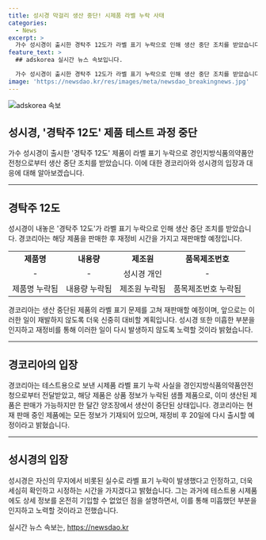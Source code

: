 ```yaml
---
title: 성시경 막걸리 생산 중단! 시제품 라벨 누락 사태
categories:
  - News
excerpt: >
  가수 성시경이 출시한 경탁주 12도가 라벨 표기 누락으로 인해 생산 중단 조치를 받았습니다. 경코리아는 테스트용 시제품에 표기 누락 발견하고, 재정비 후 재판매할 계획이며, 성시경은 미흡함을 시정하겠다고 SNS를 통해 밝혔습니다. 경코리아는 앞으로 이런 일이 없도록 주의를 기울일 것이라고 덧붙였습니다. 경탁주는 8월 2일까지만 판매 후 재판매 예정입니다.
feature_text: >
  ## adskorea 실시간 뉴스 속보입니다.

  가수 성시경이 출시한 경탁주 12도가 라벨 표기 누락으로 인해 생산 중단 조치를 받았습니다. 경코리아는 테스트용 시제품에 표기 누락 발견하고, 재정비 후 재판매할 계획이며, 성시경은 미흡함을 시정하겠다고 SNS를 통해 밝혔습니다. 경코리아는 앞으로 이런 일이 없도록 주의를 기울일 것이라고 덧붙였습니다. 경탁주는 8월 2일까지만 판매 후 재판매 예정입니다.
image: 'https://newsdao.kr/res/images/meta/newsdao_breakingnews.jpg'
---
```


<p><img src="https://newsdao.kr/res/images/meta/newsdao_breakingnews.jpg" alt="adskorea 속보" /></p>

<h2 data-ke-size="size26">성시경, '경탁주 12도' 제품 테스트 과정 중단</h2>

<p data-ke-size="size16">가수 성시경이 출시한 '경탁주 12도' 제품이 라벨 표기 누락으로 경인지방식품의약품안전청으로부터 생산 중단 조치를 받았습니다. 이에 대한 경코리아와 성시경의 입장과 대응에 대해 알아보겠습니다.</p>

<hr>

<h2><b>경탁주 12도</b></h2>

<p data-ke-size="size16">성시경이 내놓은 '경탁주 12도'가 라벨 표기 누락으로 인해 생산 중단 조치를 받았습니다. 경코리아는 해당 제품을 판매한 후 재정비 시간을 가지고 재판매할 예정입니다.</p>

<table>
  <tr>
    <td style="text-align: center; height: 17px;"><b>제품명</b></td>
    <td style="text-align: center; height: 17px;"><b>내용량</b></td>
    <td style="text-align: center; height: 17px;"><b>제조원</b></td>
    <td style="text-align: center; height: 17px;"><b>품목제조번호</b></td>
  </tr>
  <tr>
    <td style="text-align: center; height: 17px;">-</td>
    <td style="text-align: center; height: 17px;">-</td>
    <td style="text-align: center; height: 17px;">성시경 개인</td>
    <td style="text-align: center; height: 17px;">-</td>
  </tr>
  <tr>
    <td style="text-align: center; height: 17px;">제품명 누락됨</td>
    <td style="text-align: center; height: 17px;">내용량 누락됨</td>
    <td style="text-align: center; height: 17px;">제조원 누락됨</td>
    <td style="text-align: center; height: 17px;">품목제조번호 누락됨</td>
  </tr>
</table>

<p data-ke-size="size16">경코리아는 생산 중단된 제품의 라벨 표기 문제를 고쳐 재판매할 예정이며, 앞으로는 이러한 일이 재발하지 않도록 더욱 신중히 대비할 계획입니다. 성시경 또한 미흡한 부분을 인지하고 재정비를 통해 이러한 일이 다시 발생하지 않도록 노력할 것이라 밝혔습니다.</p>

<hr>

<h2><b>경코리아의 입장</b></h2>

<p data-ke-size="size16">경코리아는 테스트용으로 보낸 시제품 라벨 표기 누락 사실을 경인지방식품의약품안전청으로부터 전달받았고, 해당 제품은 상품 정보가 누락된 샘플 제품으로, 이미 생산된 제품은 판매가 가능하지만 한 달간 양조장에서 생산이 중단된 상태입니다. 경코리아는 현재 판매 중인 제품에는 모든 정보가 기재되어 있으며, 재정비 후 20일에 다시 출시할 예정이라고 밝혔습니다.</p>

<hr>

<h2><b>성시경의 입장</b></h2>

<p data-ke-size="size16">성시경은 자신의 무지에서 비롯된 실수로 라벨 표기 누락이 발생했다고 인정하고, 더욱 세심히 확인하고 시정하는 시간을 가지겠다고 밝혔습니다. 그는 과거에 테스트용 시제품에도 상세 정보를 온전히 기입할 수 없었던 점을 설명하면서, 이를 통해 미흡했던 부분을 인지하고 노력할 것이라고 전했습니다.</p>
실시간 뉴스 속보는, <a href="https://newsdao.kr" rel="dofollow">https://newsdao.kr</a>


